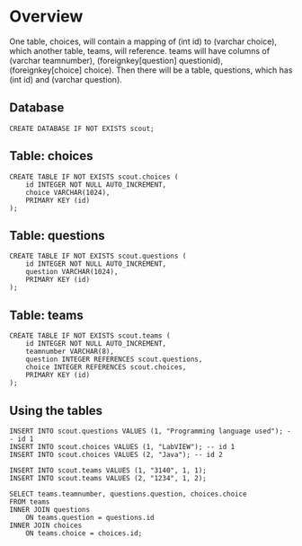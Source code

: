 # Overview

One table, choices, will contain a mapping of (int id) to (varchar choice), which another table, teams, will reference. teams will have columns of (varchar teamnumber), (foreignkey[question] questionid), (foreignkey[choice] choice). Then there will be a table, questions, which has (int id) and (varchar question).

## Database

    CREATE DATABASE IF NOT EXISTS scout;

## Table: choices

    CREATE TABLE IF NOT EXISTS scout.choices (
        id INTEGER NOT NULL AUTO_INCREMENT,
        choice VARCHAR(1024),
        PRIMARY KEY (id)
    );

## Table: questions

    CREATE TABLE IF NOT EXISTS scout.questions (
        id INTEGER NOT NULL AUTO_INCREMENT,
        question VARCHAR(1024),
        PRIMARY KEY (id)
    );

## Table: teams

    CREATE TABLE IF NOT EXISTS scout.teams (
        id INTEGER NOT NULL AUTO_INCREMENT,
        teamnumber VARCHAR(8),
        question INTEGER REFERENCES scout.questions,
        choice INTEGER REFERENCES scout.choices,
        PRIMARY KEY (id)
    );

## Using the tables

    INSERT INTO scout.questions VALUES (1, "Programming language used"); -- id 1
    INSERT INTO scout.choices VALUES (1, "LabVIEW"); -- id 1
    INSERT INTO scout.choices VALUES (2, "Java"); -- id 2

    INSERT INTO scout.teams VALUES (1, "3140", 1, 1);
    INSERT INTO scout.teams VALUES (2, "1234", 1, 2);

    SELECT teams.teamnumber, questions.question, choices.choice 
    FROM teams 
    INNER JOIN questions 
        ON teams.question = questions.id
    INNER JOIN choices 
        ON teams.choice = choices.id;
